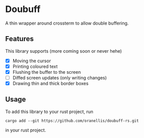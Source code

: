 # Doubuff

A thin wrapper around crossterm to allow double buffering.

## Features

This library supports (more coming soon or never hehe)

- [x] Moving the cursor
- [x] Printing coloured text
- [x] Flushing the buffer to the screen
- [ ] Diffed screen updates (only writing changes)
- [x] Drawing thin and thick border boxes

## Usage

To add this library to your rust project, run
```
cargo add --git https://github.com/oranellis/doubuff-rs.git
```
in your rust project.
